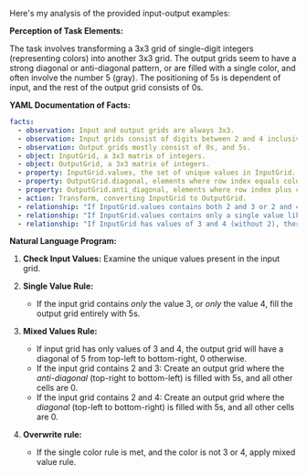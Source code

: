 Here's my analysis of the provided input-output examples:

**Perception of Task Elements:**

The task involves transforming a 3x3 grid of single-digit integers (representing colors) into another 3x3 grid. The output grids seem to have a strong diagonal or anti-diagonal pattern, or are filled with a single color, and often involve the number 5 (gray). The positioning of 5s is dependent of input, and the rest of the output grid consists of 0s.

**YAML Documentation of Facts:**


```yaml
facts:
  - observation: Input and output grids are always 3x3.
  - observation: Input grids consist of digits between 2 and 4 inclusive.
  - observation: Output grids mostly consist of 0s, and 5s.
  - object: InputGrid, a 3x3 matrix of integers.
  - object: OutputGrid, a 3x3 matrix of integers.
  - property: InputGrid.values, the set of unique values in InputGrid.
  - property: OutputGrid.diagonal, elements where row index equals column index.
  - property: OutputGrid.anti_diagonal, elements where row index plus column index equals 2.
  - action: Transform, converting InputGrid to OutputGrid.
  - relationship: "If InputGrid.values contains both 2 and 3 or 2 and 4, then OutputGrid has 5s on diagonal or anti-diagonal and 0 otherwise."
  - relationship: "If InputGrid.values contains only a single value like 3 or 4, and this single value is present across whole input grid, then the whole output grid becomes the same and filled with color 5, except for the cases when input contains other value then 3 and 4"
  - relationship: "If InputGrid has values of 3 and 4 (without 2), there seems to be an overwrite of the single color rule with another diagonal-like one"
```


**Natural Language Program:**

1.  **Check Input Values:** Examine the unique values present in the input grid.

2.  **Single Value Rule:**
    *   If the input grid contains *only* the value 3, or *only* the value 4, fill the output grid entirely with 5s.

3.  **Mixed Values Rule:**
    *    If input grid has only values of 3 and 4, the output grid will have a diagonal of 5 from top-left to bottom-right, 0 otherwise.
    *   If the input grid contains 2 and 3: Create an output grid where the *anti-diagonal* (top-right to bottom-left) is filled with 5s, and all other cells are 0.
    *   If the input grid contains 2 and 4: Create an output grid where the *diagonal* (top-left to bottom-right) is filled with 5s, and all other cells are 0.

4.  **Overwrite rule:**
    *   If the single color rule is met, and the color is not 3 or 4, apply mixed value rule.
